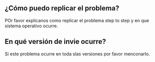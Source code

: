 ## ¿Cómo puedo replicar el problema?
POr favor explicanos como replicar el problema step to step y en que sistema operativo ocurre.
## En qué versión de invie ocurre?
Si este problema ocurre en toda slas versiones por favor menconarlo.
